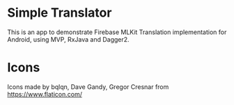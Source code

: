 # Simple Translator

This is an app to demonstrate Firebase MLKit Translation implementation for Android, using MVP, RxJava and Dagger2.

# Icons

Icons made by bqlqn, Dave Gandy, Gregor Cresnar from https://www.flaticon.com/
